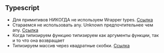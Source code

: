 ## Typescript

* Для примитивов НИКОГДА не используем Wrapper types. [Ссылка](https://google.github.io/styleguide/tsguide.html#wrapper-types)
* Стараемся не использовать any. Unknown предпочтительнее чем any. [Ссылка](https://google.github.io/styleguide/tsguide.html#any-unknown)
* Когда типизируем функцию типизируем как аргументы функции, так и то что она возвращает
* Типизируем массив через квадратные скобки. [Ссылка](https://google.github.io/styleguide/tsguide.html#arrayt-type)
